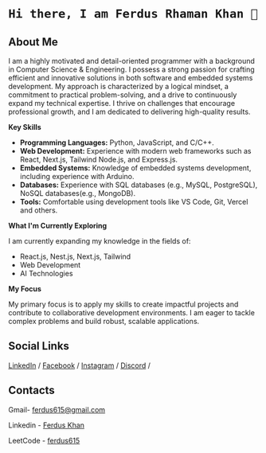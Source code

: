 # ```Hi there, I am Ferdus Rhaman Khan 👋```

## About Me

I am a highly motivated and detail-oriented programmer with a background in Computer Science & Engineering. I possess a strong passion for crafting efficient and innovative solutions in both software and embedded systems development. My approach is characterized by a logical mindset, a commitment to practical problem-solving, and a drive to continuously expand my technical expertise. I thrive on challenges that encourage professional growth, and I am dedicated to delivering high-quality results.

**Key Skills**

* **Programming Languages:** Python, JavaScript, and C/C++.
* **Web Development:** Experience with modern web frameworks such as React, Next.js, Tailwind Node.js, and Express.js.
* **Embedded Systems:** Knowledge of embedded systems development, including experience with Arduino.
* **Databases:** Experience with SQL databases (e.g., MySQL, PostgreSQL), NoSQL databases(e.g., MongoDB).
* **Tools:** Comfortable using development tools like VS Code, Git, Vercel and others.

**What I'm Currently Exploring**

I am currently expanding my knowledge in the fields of:

* React.js, Nest.js, Next.js, Tailwind
* Web Development
* AI Technologies

**My Focus**

My primary focus is to apply my skills to create impactful projects and contribute to collaborative development environments. I am eager to tackle complex problems and build robust, scalable applications.

## Social Links
[LinkedIn](https://www.linkedin.com/in/ferdus-khan-80b1b3146/) / [Facebook](https://www.facebook.com/ferdus.rhaman.581/) / [Instagram](https://www.instagram.com/ferdus615/) / [Discord](https://discord.com/channels/@me) /

## Contacts
Gmail- ferdus615@gmail.com

Linkedin - [Ferdus Khan](https://www.linkedin.com/in/ferdus615/)

LeetCode - [ferdus615](https://leetcode.com/u/ferdus615/)
